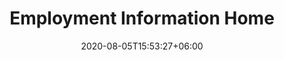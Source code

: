 ---
title:  "Employment Information Home"
date:   2020-08-05T15:53:27+06:00
draft: false
weight: 1
---